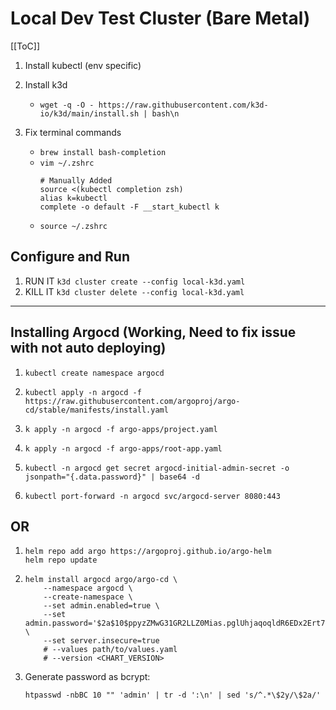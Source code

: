 # Local Dev Test Cluster (Bare Metal)

[[ToC]]

1. Install kubectl (env specific)

1. Install k3d
    - `wget -q -O - https://raw.githubusercontent.com/k3d-io/k3d/main/install.sh | bash\n`

1. Fix terminal commands
    - `brew install bash-completion`
    - `vim ~/.zshrc`
        ```
        # Manually Added
        source <(kubectl completion zsh)
        alias k=kubectl
        complete -o default -F __start_kubectl k
        ```
    - `source ~/.zshrc`

## Configure and Run
1. RUN IT `k3d cluster create --config local-k3d.yaml`
1. KILL IT `k3d cluster delete --config local-k3d.yaml`

---

## Installing Argocd (Working, Need to fix issue with not auto deploying)
1. `kubectl create namespace argocd`

1. `kubectl apply -n argocd -f https://raw.githubusercontent.com/argoproj/argo-cd/stable/manifests/install.yaml`

1. `k apply -n argocd -f argo-apps/project.yaml` 

1. `k apply -n argocd -f argo-apps/root-app.yaml`

1. `kubectl -n argocd get secret argocd-initial-admin-secret -o jsonpath="{.data.password}" | base64 -d`

1. `kubectl port-forward -n argocd svc/argocd-server 8080:443`

## OR
1.  ```
    helm repo add argo https://argoproj.github.io/argo-helm
    helm repo update
    ```
1.  ```
    helm install argocd argo/argo-cd \
        --namespace argocd \
        --create-namespace \
        --set admin.enabled=true \
        --set admin.password='$2a$10$ppyzZMwG31GR2LLZ0Mias.pglUhjaqoqldR6EDx2Ert7rbJuwymaS' \
        --set server.insecure=true
        # --values path/to/values.yaml
        # --version <CHART_VERSION>
    ```
1. Generate password as bcrypt:
    ```
    htpasswd -nbBC 10 "" 'admin' | tr -d ':\n' | sed 's/^.*\$2y/\$2a/'
    ```
